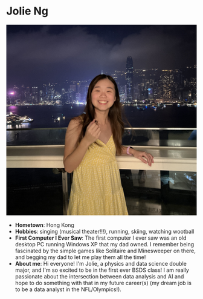 # Jolie Ng

![](IMG_3354.jpg)

-   **Hometown**: Hong Kong
-   **Hobbies**: singing (musical theater!!!), running, skiing, watching wootball
-   **First Computer I Ever Saw**: The first computer I ever saw was an old desktop PC running Windows XP that my dad owned. I remember being fascinated by the simple games like Solitaire and Minesweeper on there, and begging my dad to let me play them all the time!
-   **About me**: Hi everyone! I'm Jolie, a physics and data science double major, and I'm so excited to be in the first ever BSDS class! I am really passionate about the intersection between data analysis and AI and hope to do something with that in my future career(s) (my dream job is to be a data analyst in the NFL/Olympics!).
